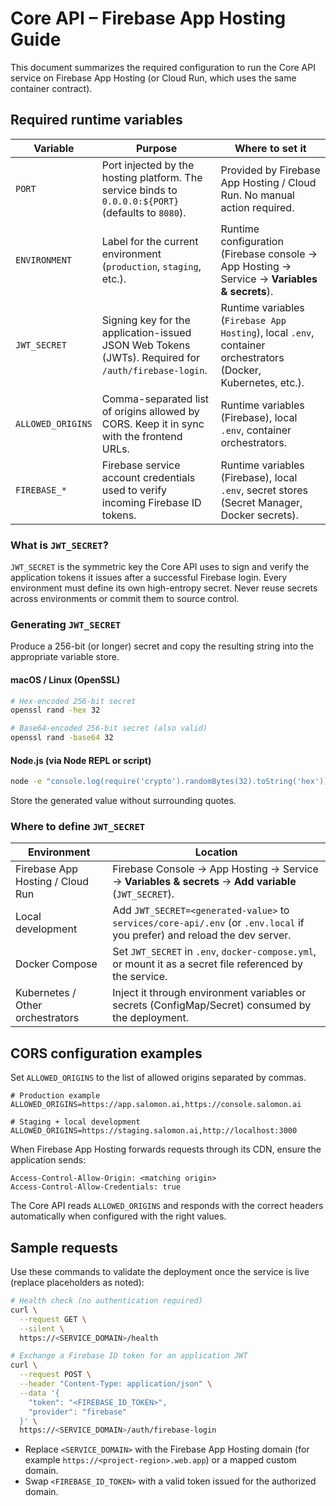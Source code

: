 # Core API – Firebase App Hosting Guide

This document summarizes the required configuration to run the Core API service on Firebase App Hosting (or Cloud Run, which uses the same container contract).

## Required runtime variables

| Variable | Purpose | Where to set it |
| --- | --- | --- |
| `PORT` | Port injected by the hosting platform. The service binds to `0.0.0.0:${PORT}` (defaults to `8080`). | Provided by Firebase App Hosting / Cloud Run. No manual action required. |
| `ENVIRONMENT` | Label for the current environment (`production`, `staging`, etc.). | Runtime configuration (Firebase console → App Hosting → Service → **Variables & secrets**). |
| `JWT_SECRET` | Signing key for the application-issued JSON Web Tokens (JWTs). Required for `/auth/firebase-login`. | Runtime variables (`Firebase App Hosting`), local `.env`, container orchestrators (Docker, Kubernetes, etc.). |
| `ALLOWED_ORIGINS` | Comma-separated list of origins allowed by CORS. Keep it in sync with the frontend URLs. | Runtime variables (Firebase), local `.env`, container orchestrators. |
| `FIREBASE_*` | Firebase service account credentials used to verify incoming Firebase ID tokens. | Runtime variables (Firebase), local `.env`, secret stores (Secret Manager, Docker secrets). |

### What is `JWT_SECRET`?

`JWT_SECRET` is the symmetric key the Core API uses to sign and verify the application tokens it issues after a successful Firebase login. Every environment must define its own high-entropy secret. Never reuse secrets across environments or commit them to source control.

### Generating `JWT_SECRET`

Produce a 256-bit (or longer) secret and copy the resulting string into the appropriate variable store.

#### macOS / Linux (OpenSSL)

```bash
# Hex-encoded 256-bit secret
openssl rand -hex 32

# Base64-encoded 256-bit secret (also valid)
openssl rand -base64 32
```

#### Node.js (via Node REPL or script)

```bash
node -e "console.log(require('crypto').randomBytes(32).toString('hex'))"
```

Store the generated value without surrounding quotes.

### Where to define `JWT_SECRET`

| Environment | Location |
| --- | --- |
| Firebase App Hosting / Cloud Run | Firebase Console → App Hosting → Service → **Variables & secrets** → **Add variable** (`JWT_SECRET`). |
| Local development | Add `JWT_SECRET=<generated-value>` to `services/core-api/.env` (or `.env.local` if you prefer) and reload the dev server. |
| Docker Compose | Set `JWT_SECRET` in `.env`, `docker-compose.yml`, or mount it as a secret file referenced by the service. |
| Kubernetes / Other orchestrators | Inject it through environment variables or secrets (ConfigMap/Secret) consumed by the deployment. |

## CORS configuration examples

Set `ALLOWED_ORIGINS` to the list of allowed origins separated by commas.

```env
# Production example
ALLOWED_ORIGINS=https://app.salomon.ai,https://console.salomon.ai

# Staging + local development
ALLOWED_ORIGINS=https://staging.salomon.ai,http://localhost:3000
```

When Firebase App Hosting forwards requests through its CDN, ensure the application sends:

```
Access-Control-Allow-Origin: <matching origin>
Access-Control-Allow-Credentials: true
```

The Core API reads `ALLOWED_ORIGINS` and responds with the correct headers automatically when configured with the right values.

## Sample requests

Use these commands to validate the deployment once the service is live (replace placeholders as noted):

```bash
# Health check (no authentication required)
curl \
  --request GET \
  --silent \
  https://<SERVICE_DOMAIN>/health

# Exchange a Firebase ID token for an application JWT
curl \
  --request POST \
  --header "Content-Type: application/json" \
  --data '{
    "token": "<FIREBASE_ID_TOKEN>",
    "provider": "firebase"
  }' \
  https://<SERVICE_DOMAIN>/auth/firebase-login
```

* Replace `<SERVICE_DOMAIN>` with the Firebase App Hosting domain (for example `https://<project-region>.web.app`) or a mapped custom domain.
* Swap `<FIREBASE_ID_TOKEN>` with a valid token issued for the authorized domain.
